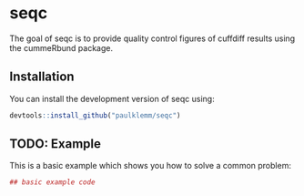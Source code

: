 # seqc

The goal of seqc is to provide quality control figures of cuffdiff results using the cummeRbund package.

## Installation

You can install the development version of seqc using:

``` r
devtools::install_github("paulklemm/seqc")
```

## TODO: Example

This is a basic example which shows you how to solve a common problem:

``` r
## basic example code
```


